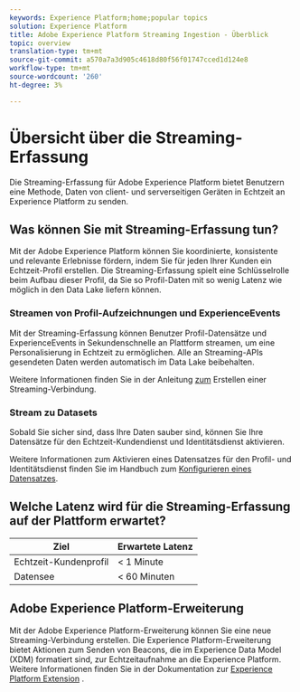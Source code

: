 ```yaml
---
keywords: Experience Platform;home;popular topics
solution: Experience Platform
title: Adobe Experience Platform Streaming Ingestion - Überblick
topic: overview
translation-type: tm+mt
source-git-commit: a570a7a3d905c4618d80f56f01747cced1d124e8
workflow-type: tm+mt
source-wordcount: '260'
ht-degree: 3%

---
```



# Übersicht über die Streaming-Erfassung

Die Streaming-Erfassung für Adobe Experience Platform bietet Benutzern eine Methode, Daten von client- und serverseitigen Geräten in Echtzeit an Experience Platform zu senden.

## Was können Sie mit Streaming-Erfassung tun?

Mit der Adobe Experience Platform können Sie koordinierte, konsistente und relevante Erlebnisse fördern, indem Sie für jeden Ihrer Kunden ein Echtzeit-Profil erstellen. Die Streaming-Erfassung spielt eine Schlüsselrolle beim Aufbau dieser Profil, da Sie so Profil-Daten mit so wenig Latenz wie möglich in den Data Lake liefern können.

### Streamen von Profil-Aufzeichnungen und ExperienceEvents

Mit der Streaming-Erfassung können Benutzer Profil-Datensätze und ExperienceEvents in Sekundenschnelle an Plattform streamen, um eine Personalisierung in Echtzeit zu ermöglichen. Alle an Streaming-APIs gesendeten Daten werden automatisch im Data Lake beibehalten.

Weitere Informationen finden Sie in der Anleitung [zum](../tutorials/create-streaming-connection.md) Erstellen einer Streaming-Verbindung.

### Stream zu Datasets

Sobald Sie sicher sind, dass Ihre Daten sauber sind, können Sie Ihre Datensätze für den Echtzeit-Kundendienst und Identitätsdienst aktivieren.

Weitere Informationen zum Aktivieren eines Datensatzes für den Profil- und Identitätsdienst finden Sie im Handbuch zum [Konfigurieren eines Datensatzes](../../profile/tutorials/dataset-configuration.md).

## Welche Latenz wird für die Streaming-Erfassung auf der Plattform erwartet?

| Ziel | Erwartete Latenz |
| --------- | ---------------- |
| Echtzeit-Kundenprofil | &lt; 1 Minute |
| Datensee | &lt; 60 Minuten |

## Adobe Experience Platform-Erweiterung

Mit der Adobe Experience Platform-Erweiterung können Sie eine neue Streaming-Verbindung erstellen. Die Experience Platform-Erweiterung bietet Aktionen zum Senden von Beacons, die im Experience Data Model (XDM) formatiert sind, zur Echtzeitaufnahme an die Experience Platform. Weitere Informationen finden Sie in der Dokumentation zur [Experience Platform Extension](https://docs.adobe.com/content/help/en/launch/using/extensions-ref/adobe-extension/adobe-experience-platform-extension.html) .